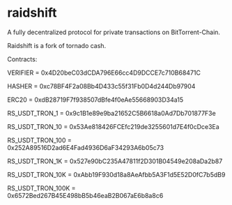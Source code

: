 # raidshift

A fully decentralized protocol for private transactions on BitTorrent-Chain.

Raidshift is a fork of tornado cash.

Contracts:

VERIFIER = 0x4D20beC03dCDA796E66cc4D9DCCE7c710B68471C

HASHER = 0xc78BF4F2a08Bb4D433c55f31Fb0D4d244Db97904

ERC20 = 0xdB28719F7f938507dBfe4f0eAe55668903D34a15

RS_USDT_TRON_1 = 0x9c1B1e89e9ba21652C5B6618a0Ad7Db701877F3e

RS_USDT_TRON_10 = 0x53Ae818426FCEfc219de3255601d7E4f0cDce3Ea

RS_USDT_TRON_100 = 0x252A89516D2ad6E4Fad4936D6aF34293A6b05c73

RS_USDT_TRON_1K = 0x527e90bC235A47811f2D301B04549e208aDa2b87

RS_USDT_TRON_10K = 0xAbb19F930d18a8AeAfbb5A3F1d5E52D0fC7b5dB9

RS_USDT_TRON_100K = 0x6572Bed267B45E498bB5b46eaB2B067aE6b8a8c6
